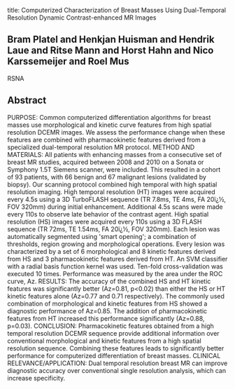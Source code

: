 title: Computerized Characterization of Breast Masses Using Dual-Temporal Resolution Dynamic Contrast-enhanced MR Images

## Bram Platel and Henkjan Huisman and Hendrik Laue and Ritse Mann and Horst Hahn and Nico Karssemeijer and Roel Mus
RSNA


## Abstract
PURPOSE: Common computerized differentiation algorithms for breast masses use morphological and kinetic curve features from high spatial resolution DCEMR images. We assess the performance change when these features are combined with pharmacokinetic features derived from a specialized dual-temporal resolution MR protocol. METHOD AND MATERIALS: All patients with enhancing masses from a consecutive set of breast MR studies, acquired between 2008 and 2010 on a Sonata or Symphony 1.5T Siemens scanner, were included. This resulted in a cohort of 93 patients, with 66 benign and 67 malignant lesions (validated by biopsy). Our scanning protocol combined high temporal with high spatial resolution imaging. High temporal resolution (HT) images were acquired every 4.5s using a 3D TurboFLASH sequence (TR 7.8ms, TE 4ms, FA 20ï¿½, FOV 320mm) during initial enhancement. Additional 4.5s scans were made every 110s to observe late behavior of the contrast agent. High spatial resolution (HS) images were acquired every 110s using a 3D FLASH sequence (TR 72ms, TE 1.54ms, FA 20ï¿½, FOV 320mm). Each lesion was automatically segmented using 'smart opening'; a combination of thresholds, region growing and morphological operations. Every lesion was characterized by a set of 6 morphological and 8 kinetic features derived from HS and 3 pharmacokinetic features derived from HT. An SVM classifier with a radial basis function kernel was used. Ten-fold cross-validation was executed 10 times. Performance was measured by the area under the ROC curve, Az. RESULTS: The accuracy of the combined HS and HT kinetic features was significantly better (Az=0.81, p<0.02) than either the HS or HT kinetic features alone (Az=0.77 and 0.71 respectively). The commonly used combination of morphological and kinetic features from HS showed a diagnostic performance of Az=0.85. The addition of pharmacokinetic features from HT increased this performance significantly (Az=0.88, p=0.03). CONCLUSION: Pharmacokinetic features obtained from a high temporal resolution DCEMR sequence provide additional information over conventional morphological and kinetic features from a high spatial resolution sequence. Combining these features leads to significantly better performance for computerized differentiation of breast masses. CLINICAL RELEVANCE/APPLICATION: Dual temporal resolution breast MR can improve diagnostic accuracy over conventional single resolution analysis, which can increase specificity.

